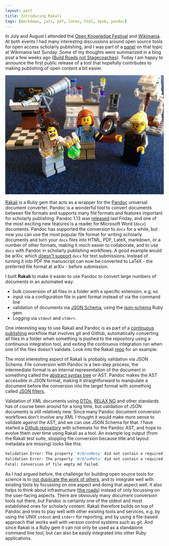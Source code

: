 ```yaml
---
layout: post
title: Introducing Rakali
tags: [markdown, jats, pdf, latex, html, epub, pandoc]
---
```


In July and August I attended the [Open Knowledge Festival](http://2014.okfestival.org/) and [Wikimania](http://wikimania2014.wikimedia.org/wiki/Programme). At both events I had many interesting discussions around open source tools for open access scholarly publishing, and I was part of a [panel](http://wikimania2014.wikimedia.org/wiki/Submissions/The_Full_OA_Stack_-_Open_Access_and_Open_Source) on that topic at Wikimania last Sunday. Some of my thoughts were summarized in a blog post a few weeks ago ([Build Roads not Stagecoaches](/2014/07/18/roads-not-stagecoaches/)). Today I am happy to announce the first public release of a tool that hopefully contributes to making publishing of open content a bit easier.<!--more-->

![LEGO Researchers are excited that they don't have to use Microsoft Word for manuscript writing anymore.](/images/rakali.jpg)

[Rakali](https://github.com/rakali/rakali.rb) is a Ruby gem that acts as a wrapper for the [Pandoc](http://johnmacfarlane.net/pandoc/) universal document converter. Pandoc is a wonderful tool to convert documents between file formats and supports many file formats and features important for scholarly publishing. Pandoc 1.13 was [released](http://johnmacfarlane.net/pandoc/releases.html) last Friday, and one of the most exciting new features is a reader for Microsoft Word (`docx`) documents. Pandoc has supported the conversion to `docx` for a while, but now you can use the most popular file format for writing scholarly documents and turn your `docx` files into HTML, PDF, LateX, markdown, or a number of other formats, making it much easier to collaborate, and to use `docx` with Pandoc in scholarly publishing workflows. A good example would be arXiv, which [doesn't support](http://arxiv.org/help/submit#text) `docx` for text submissions. Instead of turning it into PDF the manuscript can now be converted to LaTeX - the preferred file format at arXiv - before submission.

I built **Rakali** to make it easier to use Pandoc to convert large numbers of documents in an automated way:

* bulk conversion of all files in a folder with a specific extension, e.g. `md`.
* input via a configuration file in yaml format instead of via the command line
* validation of documents via [JSON Schema](http://json-schema.org/), using the [json-schema](https://github.com/hoxworth/json-schema) Ruby gem.
* Logging via `stdout` and `stderr`.

One interesting way to use Rakali and Pandoc is as part of a [continuous publishing](/2014/03/10/continuous-publishing/) workflow that involves git and Github, automatically converting all files in a folder when something is pushed to the repository using a continuous integration tool, and exiting the continuous integration run when one of the files doesn't validate. Look into the Rakali [repo]([Rakali](https://github.com/rakali/rakali.rb)) for an example.

The most interesting aspect of Rakali is probably validation via JSON Schema. File conversion with Pandoc is a two-step process, the intermediate format is an internal representation of the document in something called the [abstract syntax tree](/2013/11/17/the-grammar-of-scholarly-communication/) or AST. Pandoc makes the AST accessible in JSON format, making it straightforward to manipulate a document before the conversion into the target format with something called [JSON filters](http://johnmacfarlane.net/pandoc/scripting.html).

Validation of XML documents using [DTDs](https://en.wikipedia.org/wiki/Document_type_definition), [RELAX NG](http://relaxng.org/) and other standards has of course been around for a long time, but validation of JSON documents is still relatively new. Since many Pandoc document conversion workflows don't involve any XML I thought it would make more sense to validate against the AST, and we can use JSON Schema for that. I have started a [Github repository](https://github.com/rakali/pandoc-schemata) with schemata for the Pandoc AST, and hope to evolve them over time using Rakali as a tool. An example log output (from the Rakali test suite, stopping file conversion because title and layout metadata are missing) looks like this:

```sh
Validation Error: The property '#/0/unMeta' did not contain a required property of 'title' in schema 9b6d454d-e609-537b-b761-9599b6c01072# for file empty.md
Validation Error: The property '#/0/unMeta' did not contain a required property of 'layout' in schema 9b6d454d-e609-537b-b761-9599b6c01072# for file empty.md
Fatal: Conversion of file empty.md failed.
```

As I had argued before, the challenge for building open source tools for science is to [not duplicate the work of others](/2014/07/24/dont-reinvent-the-wheel/), and to integrate well with existing tools by focussing on one aspect and doing that aspect well. It also helps to think about infrastructure ([the roads](/2014/07/18/roads-not-stagecoaches/)) instead of only focussing on the user-facing aspects. There are obviously many document conversion tools out there, but Pandoc is certainly one of the oldest and most established ones for scholarly content. Rakali therefore builds on top of Pandoc and tries to play well with other existing tools and services, e.g. by using the UNIX `stdout` and `stderr` for reporting, and by using a file-based approach that works well with version control systems such as git. And since Rakali is a Ruby gem it can not only be used as a standalone command line tool, but can also be easily integrated into other Ruby applications.

